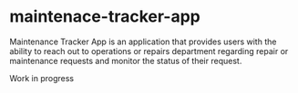 # maintenace-tracker-app
Maintenance Tracker App is an application that provides users with the ability to reach out to  operations or repairs department regarding repair or maintenance requests and monitor the  status of their request. 

Work in progress
